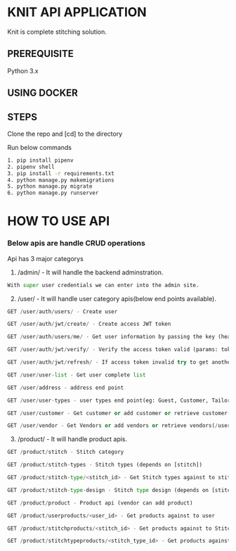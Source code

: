 # KNIT API APPLICATION
Knit is complete stitching solution.

## PREREQUISITE
Python 3.x

## USING DOCKER

## STEPS
Clone the repo and [cd] to the directory

Run below commands
```bash
1. pip install pipenv
2. pipenv shell
3. pip install -r requirements.txt
4. python manage.py makemigrations
5. python manage.py migrate
6. python manage.py runserver
```

# HOW TO USE API 
### Below apis are handle CRUD operations

Api has 3 major categorys

1. /admin/ - It will handle the backend adminstration.
```python
With super user credentials we can enter into the admin site.
```
2. /user/  - It will handle user category apis(below end points available).

```python
GET /user/auth/users/ - Create user

GET /user/auth/jwt/create/ - Create access JWT token 

GET /user/auth/users/me/ - Get user information by passing the key (header: Authorization: JWT <access token>)

GET /user/auth/jwt/verify/ - Verify the access token valid (params: token: <access token>)

GET /user/auth/jwt/refresh/ - If access token invalid try to get another one with refresh (params: token: <access token>)

GET /user/user-list - Get user complete list

GET /user/address - address end point

GET /user/user-types - user types end point(eg: Guest, Customer, Tailor, Master, Boutique etc...)

GET /user/customer - Get customer or add customer or retrieve customer(/user/customer/<id>)

GET /user/vendor - Get Vendors or add vendors or retrieve vendors(/user/vendor/<id>)

```
3. /product/ - It will handle product apis.

```python
GET /product/stitch - Stitch category

GET /product/stitch-types - Stitch types (depends on [stitch])

GET /product/stitch-type/<stitch_id> - Get Stitch types against to stitch

GET /product/stitch-type-design - Stitch type design (depends on [stitch-types])

GET /product/product - Product api (vendor can add product)

GET /product/userproducts/<user_id> - Get products against to user

GET /product/stitchproducts/<stitch_id> - Get products against to Stitch category

GET /product/stitchtypeproducts/<stitch_type_id> - Get products against to Stitch type Category
 
```
